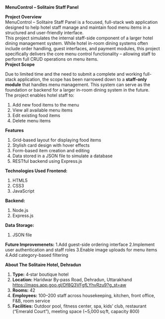 **MenuControl – Solitaire Staff Panel**

 **Project Overview**<br>
MenuControl – Solitaire Staff Panel is a focused, full-stack web application designed to help hotel staff manage and maintain food menu items in a structured and user-friendly interface.
<br>
This project simulates the internal staff-side component of a larger hotel dining management system. While hotel in-room dining systems often include order handling, guest interfaces, and payment modules, 
this project specifically delivers the core menu control functionality – allowing staff to perform full CRUD operations on menu items.
<br>
 **Project Scope**<br>

Due to limited time and the need to submit a complete and working full-stack application, the scope has been narrowed down to a **staff-only module** that handles menu management. 
This system can serve as the foundation or backend for a larger in-room dining system in the future.
<br>
The project enables hotel staff to:<br>
1. Add new food items to the menu
2. View all available menu items
3. Edit existing food items
4. Delete menu items
   
**Features**
1. Grid-based layout for displaying food items
2. Stylish card design with hover effects
3. Form-based item creation and editing
4. Data stored in a JSON file to simulate a database
5. RESTful backend using Express.js

**Technologies Used**
**Frontend:**
1. HTML5
2. CSS3
3. JavaScript

**Backend:**
1. Node.js
2. Express.js

**Data Storage:**
1. JSON file

**Future Improvemenets:**
1.Add guest-side ordering interface
2.Implement user authentication and staff roles
3.Enable image uploads for menu items
4.Add category-based filtering

**About The Solitaire Hotel, Dehradun**

1. **Type:** 4‑star boutique hotel  
2. **Location:** Haridwar By‑pass Road, Dehradun, Uttarakhand
   https://maps.app.goo.gl/Df8Q3VFgfLYhvRzu9?g_st=aw
3. **Rooms:** 42  
4. **Employees:** 100–200 staff across housekeeping, kitchen, front office, F&B, room service  
5. **Facilities:** Outdoor pool, fitness center, spa, kids’ club, restaurant (“Emerald Court”), meeting space (~5,000 sq ft, capacity 800)
